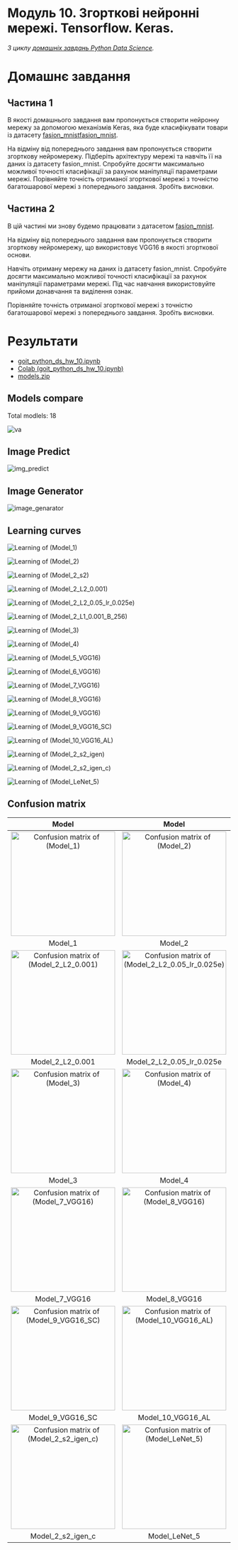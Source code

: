 # Модуль 10. Згорткові нейронні мережі. Tensorflow. Keras.

*З циклу [домашніх завдань Python Data Science](https://github.com/lexxai/goit_python_data_sciense_homework).*

# Домашнє завдання

## Частина 1

В якості домашнього завдання вам пропонується створити нейронну мережу за допомогою механізмів Keras, яка буде класифікувати товари із датасету [fasion_mnist](https://www.tensorflow.org/datasets/catalog/fashion_mnist)[fasion_mnist](https://www.tensorflow.org/datasets/catalog/fashion_mnist).

На відміну від попереднього завдання вам пропонується створити згорткову нейромережу. Підберіть архітектуру мережі та навчіть її на даних із датасету fasion_mnist. Спробуйте досягти максимально можливої точності класифікації за рахунок маніпуляції параметрами мережі. Порівняйте точність отриманої згорткової мережі з точністю багатошарової мережі з попереднього завдання. Зробіть висновки.

## Частина 2

В цій частині ми знову будемо працювати з датасетом [fasion_mnist](https://www.tensorflow.org/datasets/catalog/fashion_mnist).

На відміну від попереднього завдання вам пропонується створити згорткову нейромережу, що використовує VGG16 в якості згорткової основи.

Навчіть отриману мережу на даних із датасету fasion_mnist. Спробуйте досягти максимально можливої точності класифікації за рахунок маніпуляції параметрами мережі. Під час навчання використовуйте прийоми донавчання та виділення ознак.

Порівняйте точність отриманої згорткової мережі з точністю багатошарової мережі з попереднього завдання. Зробіть висновки.


# Результати

- [goit_python_ds_hw_10.ipynb](goit_python_ds_hw_10.ipynb)
- [Colab (goit_python_ds_hw_10.ipynb)](https://drive.google.com/file/d/1UZ0mGqIN2Rqcs3OxCcwLOTiLSasm5oT8/view?usp=sharing)
- [models.zip](https://drive.google.com/file/d/1A1bqwSmqWNuChNcpw9SsQm91-AXhxKRZ/view?usp=drive_link)

## Models compare
Total modlels:  18

![va](img_va.png)

## Image Predict
![img_predict](img_predict.png)


## Image Generator
![image_genarator](image_genarator.png)


## Learning curves


![Learning of (Model_1)](img_Model_1_ca.png)

![Learning of (Model_2)](img_Model_2_ca.png)

![Learning of (Model_2_s2)](img_Model_2_s2_ca.png)

![Learning of (Model_2_L2_0.001)](img_Model_2_L2_0.001_ca.png)

![Learning of (Model_2_L2_0.05_lr_0.025e)](img_Model_2_L2_0.05_lr_0.025e_ca.png)

![Learning of (Model_2_L1_0.001_B_256)](img_Model_2_L1_0.001_B_256_ca.png)

![Learning of (Model_3)](img_Model_3_ca.png)

![Learning of (Model_4)](img_Model_4_ca.png)

![Learning of (Model_5_VGG16)](img_Model_5_VGG16_ca.png)

![Learning of (Model_6_VGG16)](img_Model_6_VGG16_ca.png)

![Learning of (Model_7_VGG16)](img_Model_7_VGG16_ca.png)

![Learning of (Model_8_VGG16)](img_Model_8_VGG16_ca.png)

![Learning of (Model_9_VGG16)](img_Model_9_VGG16_ca.png)

![Learning of (Model_9_VGG16_SC)](img_Model_9_VGG16_SC_ca.png)

![Learning of (Model_10_VGG16_AL)](img_Model_10_VGG16_AL_ca.png)

![Learning of (Model_2_s2_igen)](img_Model_2_s2_igen_ca.png)

![Learning of (Model_2_s2_igen_c)](img_Model_2_s2_igen_c_ca.png)

![Learning of (Model_LeNet_5)](img_Model_LeNet_5_ca.png)



## Confusion matrix

| Model  | Model  | Model  |
|:------:|:------:|:------:|
| <img src="img_Model_1_cm.png" alt="Confusion matrix of (Model_1)" width="235"> | <img src="img_Model_2_cm.png" alt="Confusion matrix of (Model_2)" width="235"> | <img src="img_Model_2_s2_cm.png" alt="Confusion matrix of (Model_2_s2)" width="235"> |
| Model_1 | Model_2 | Model_2_s2 |
| <img src="img_Model_2_L2_0.001_cm.png" alt="Confusion matrix of (Model_2_L2_0.001)" width="235"> | <img src="img_Model_2_L2_0.05_lr_0.025e_cm.png" alt="Confusion matrix of (Model_2_L2_0.05_lr_0.025e)" width="235"> | <img src="img_Model_2_L1_0.001_B_256_cm.png" alt="Confusion matrix of (Model_2_L1_0.001_B_256)" width="235"> |
| Model_2_L2_0.001 | Model_2_L2_0.05_lr_0.025e | Model_2_L1_0.001_B_256 |
| <img src="img_Model_3_cm.png" alt="Confusion matrix of (Model_3)" width="235"> | <img src="img_Model_4_cm.png" alt="Confusion matrix of (Model_4)" width="235"> | <img src="img_Model_6_VGG16_cm.png" alt="Confusion matrix of (Model_6_VGG16)" width="235"> |
| Model_3 | Model_4 | Model_6_VGG16 |
| <img src="img_Model_7_VGG16_cm.png" alt="Confusion matrix of (Model_7_VGG16)" width="235"> | <img src="img_Model_8_VGG16_cm.png" alt="Confusion matrix of (Model_8_VGG16)" width="235"> | <img src="img_Model_9_VGG16_cm.png" alt="Confusion matrix of (Model_9_VGG16)" width="235"> |
| Model_7_VGG16 | Model_8_VGG16 | Model_9_VGG16 |
| <img src="img_Model_9_VGG16_SC_cm.png" alt="Confusion matrix of (Model_9_VGG16_SC)" width="235"> | <img src="img_Model_10_VGG16_AL_cm.png" alt="Confusion matrix of (Model_10_VGG16_AL)" width="235"> | <img src="img_Model_2_s2_igen_cm.png" alt="Confusion matrix of (Model_2_s2_igen)" width="235"> |
| Model_9_VGG16_SC | Model_10_VGG16_AL | Model_2_s2_igen |
| <img src="img_Model_2_s2_igen_c_cm.png" alt="Confusion matrix of (Model_2_s2_igen_c)" width="235"> | <img src="img_Model_LeNet_5_cm.png" alt="Confusion matrix of (Model_LeNet_5)" width="235"> |  |
| Model_2_s2_igen_c | Model_LeNet_5 |  |

